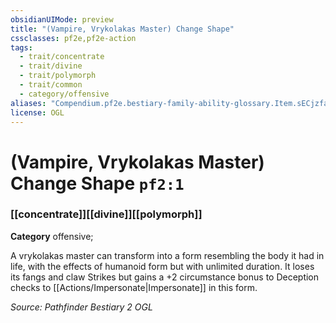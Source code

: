 ```yaml
---
obsidianUIMode: preview
title: "(Vampire, Vrykolakas Master) Change Shape"
cssclasses: pf2e,pf2e-action
tags:
  - trait/concentrate
  - trait/divine
  - trait/polymorph
  - trait/common
  - category/offensive
aliases: "Compendium.pf2e.bestiary-family-ability-glossary.Item.sECjzfaYaW68vbLV"
license: OGL
---
```

# (Vampire, Vrykolakas Master) Change Shape `pf2:1`

### [[concentrate]][[divine]][[polymorph]]

**Category** offensive; 




A vrykolakas master can transform into a form resembling the body it had in life, with the effects of humanoid form but with unlimited duration. It loses its fangs and claw Strikes but gains a +2 circumstance bonus to Deception checks to [[Actions/Impersonate|Impersonate]] in this form.

*Source: Pathfinder Bestiary 2*
*OGL*
